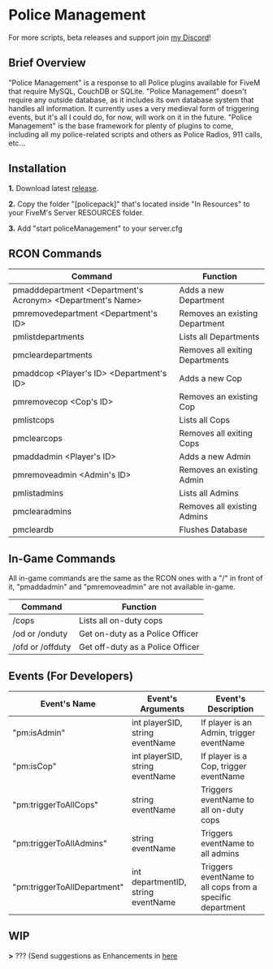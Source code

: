 # Police Management
For more scripts, beta releases and support join [my Discord](https://discord.me/drwyatt)!

## Brief Overview
"Police Management" is a response to all Police plugins available for FiveM that require MySQL, CouchDB or SQLite. "Police Management" doesn't require any outside database, as it includes its own database system that handles all information. It currently uses a very medieval form of triggering events, but it's all I could do, for now, will work on it in the future. "Police Management" is the base framework for plenty of plugins to come, including all my police-related scripts and others as Police Radios, 911 calls, etc...

## Installation
**1.** Download latest [release](https://github.com/DrWyatt/Police-Management/releases).

**2.** Copy the folder "[policepack]" that's located inside "In Resources" to your FiveM's Server RESOURCES folder.

**3.** Add "start policeManagement" to your server.cfg

## RCON Commands

Command  | Function
------------- | -------------
pmadddepartment <Department's Acronym> <Department's Name>   | Adds a new Department
pmremovedepartment <Department's ID>  | Removes an existing Department
pmlistdepartments  | Lists all Departments
pmcleardepartments | Removes all exiting Departments
pmaddcop <Player's ID> <Department's ID> <Callsign> | Adds a new Cop
pmremovecop <Cop's ID> | Removes an existing Cop
pmlistcops | Lists all Cops
pmclearcops | Removes all exiting Cops
pmaddadmin <Player's ID> | Adds a new Admin
pmremoveadmin <Admin's ID> | Removes an existing Admin
pmlistadmins | Lists all Admins
pmclearadmins | Removes all existing Admins
pmcleardb | Flushes Database
  
## In-Game Commands
All in-game commands are the same as the RCON ones with a "/" in front of it, "pmaddadmin" and "pmremoveadmin" are not available in-game.


Command  | Function
------------- | -------------
/cops | Lists all on-duty cops
/od or /onduty | Get on-duty as a Police Officer
/ofd or /offduty | Get off-duty as a Police Officer

## Events (For Developers)

Event's Name  | Event's Arguments | Event's Description
------------- | ------------- | -------------
"pm:isAdmin" | int playerSID, string eventName | If player is an Admin, trigger eventName
"pm:isCop" | int playerSID, string eventName | If player is a Cop, trigger eventName
"pm:triggerToAllCops" | string eventName | Triggers eventName to all on-duty cops
"pm:triggerToAllAdmins" | string eventName | Triggers eventName to all admins
"pm:triggerToAllDepartment" | int departmentID, string eventName | Triggers eventName to all cops from a specific department

## WIP
**>** ??? (Send suggestions as Enhancements in [here](https://github.com/DrWyatt/Police-Management/issues)
